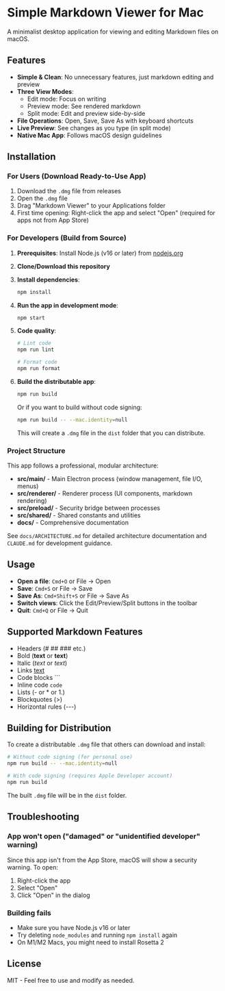 # Simple Markdown Viewer for Mac

A minimalist desktop application for viewing and editing Markdown files on macOS.

## Features

- **Simple & Clean**: No unnecessary features, just markdown editing and preview
- **Three View Modes**:
  - Edit mode: Focus on writing
  - Preview mode: See rendered markdown
  - Split mode: Edit and preview side-by-side
- **File Operations**: Open, Save, Save As with keyboard shortcuts
- **Live Preview**: See changes as you type (in split mode)
- **Native Mac App**: Follows macOS design guidelines

## Installation

### For Users (Download Ready-to-Use App)

1. Download the `.dmg` file from releases
2. Open the `.dmg` file
3. Drag "Markdown Viewer" to your Applications folder
4. First time opening: Right-click the app and select "Open" (required for apps not from App Store)

### For Developers (Build from Source)

1. **Prerequisites**: Install Node.js (v16 or later) from [nodejs.org](https://nodejs.org/)

2. **Clone/Download this repository**

3. **Install dependencies**:
   ```bash
   npm install
   ```

4. **Run the app in development mode**:
   ```bash
   npm start
   ```

5. **Code quality**:
   ```bash
   # Lint code
   npm run lint

   # Format code
   npm run format
   ```

6. **Build the distributable app**:
   ```bash
   npm run build
   ```

   Or if you want to build without code signing:
   ```bash
   npm run build -- --mac.identity=null
   ```

   This will create a `.dmg` file in the `dist` folder that you can distribute.

### Project Structure

This app follows a professional, modular architecture:
- **src/main/** - Main Electron process (window management, file I/O, menus)
- **src/renderer/** - Renderer process (UI components, markdown rendering)
- **src/preload/** - Security bridge between processes
- **src/shared/** - Shared constants and utilities
- **docs/** - Comprehensive documentation

See `docs/ARCHITECTURE.md` for detailed architecture documentation and `CLAUDE.md` for development guidance.

## Usage

- **Open a file**: `Cmd+O` or File → Open
- **Save**: `Cmd+S` or File → Save
- **Save As**: `Cmd+Shift+S` or File → Save As
- **Switch views**: Click the Edit/Preview/Split buttons in the toolbar
- **Quit**: `Cmd+Q` or File → Quit

## Supported Markdown Features

- Headers (# ## ### etc.)
- Bold (**text** or __text__)
- Italic (*text* or _text_)
- Links [text](url)
- Code blocks ```
- Inline code `code`
- Lists (- or * or 1.)
- Blockquotes (>)
- Horizontal rules (---)

## Building for Distribution

To create a distributable `.dmg` file that others can download and install:

```bash
# Without code signing (for personal use)
npm run build -- --mac.identity=null

# With code signing (requires Apple Developer account)
npm run build
```

The built `.dmg` file will be in the `dist` folder.

## Troubleshooting

### App won't open ("damaged" or "unidentified developer" warning)

Since this app isn't from the App Store, macOS will show a security warning. To open:
1. Right-click the app
2. Select "Open"
3. Click "Open" in the dialog

### Building fails

- Make sure you have Node.js v16 or later
- Try deleting `node_modules` and running `npm install` again
- On M1/M2 Macs, you might need to install Rosetta 2

## License

MIT - Feel free to use and modify as needed.
